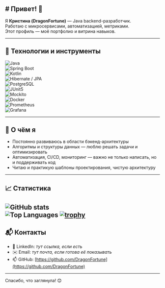 ## # Привет! 👋
Я **Кристина (DragonFortune)** — Java backend-разработчик.  
Работаю с микросервисами, автоматизацией, метриками.  
Этот профиль — моё портфолио и витрина навыков.

---

## 🧰 Технологии и инструменты

![Java](https://img.shields.io/badge/Java-17-orange)  
![Spring Boot](https://img.shields.io/badge/Spring_Boot-2.x/3.x-brightgreen)  
![Kotlin](https://img.shields.io/badge/Kotlin-1.×-blueviolet)  
![Hibernate / JPA](https://img.shields.io/badge/Hibernate-JPA-blue)  
![PostgreSQL](https://img.shields.io/badge/PostgreSQL-DB-lightblue)  
![JUnit5](https://img.shields.io/badge/JUnit5-testing-red)  
![Mockito](https://img.shields.io/badge/Mockito-mocking-yellow)  
![Docker](https://img.shields.io/badge/Docker-containers-blue)  
![Prometheus](https://img.shields.io/badge/Prometheus-metrics-orange)  
![Grafana](https://img.shields.io/badge/Grafana-monitoring-yellow)

---

## 🎯 О чём я

- Постоянно развиваюсь в области бэкенд-архитектуры
- Алгоритмы и структуры данных — люблю решать задачи и оптимизировать
- Автоматизация, CI/CD, мониторинг — важно не только написать, но и поддерживать код
- Читаю и практикую шаблоны проектирования, чистую архитектуру

---

## 📈 Статистика

![GitHub stats](https://github-readme-stats.vercel.app/api?username=DragonFortune&show_icons=true&theme=radical)  
![Top Languages](https://github-readme-stats.vercel.app/api/top-langs/?username=DragonFortune&layout=compact&theme=radical)
[![trophy](https://github-profile-trophy.vercel.app/?username=DragonFortune&theme=radical)](https://github.com/DragonFortune)
---

## 📬 Контакты

- 💼 LinkedIn: *тут ссылка, если есть*
- ✉️ Email: *тут почта, если готова её показывать*
- 📫 GitHub: [https://github.com/DragonFortune](https://github.com/DragonFortune)

---

Спасибо, что заглянула! 😊


<!--
**DragonFortune/DragonFortune** is a ✨ _special_ ✨ repository because its `README.md` (this file) appears on your GitHub profile.

Here are some ideas to get you started:

- 🔭 I’m currently working on ...
- 🌱 I’m currently learning ...
- 👯 I’m looking to collaborate on ...
- 🤔 I’m looking for help with ...
- 💬 Ask me about ...
- 📫 How to reach me: ...
- 😄 Pronouns: ...
- ⚡ Fun fact: ...
-->
